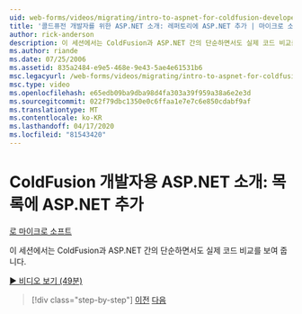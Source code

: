 ```yaml
---
uid: web-forms/videos/migrating/intro-to-aspnet-for-coldfusion-developers-adding-aspnet-to-your-repertoire
title: '콜드퓨전 개발자를 위한 ASP.NET 소개: 레퍼토리에 ASP.NET 추가 | 마이크로 소프트 문서'
author: rick-anderson
description: 이 세션에서는 ColdFusion과 ASP.NET 간의 단순하면서도 실제 코드 비교를 보여 줍니다.
ms.author: riande
ms.date: 07/25/2006
ms.assetid: 835a2484-e9e5-468e-9e43-5ae4e61531b6
msc.legacyurl: /web-forms/videos/migrating/intro-to-aspnet-for-coldfusion-developers-adding-aspnet-to-your-repertoire
msc.type: video
ms.openlocfilehash: e65edb09ba9dba98d4fa303a39f959a38a6e2e3d
ms.sourcegitcommit: 022f79dbc1350e0c6ffaa1e7e7c6e850cdabf9af
ms.translationtype: MT
ms.contentlocale: ko-KR
ms.lasthandoff: 04/17/2020
ms.locfileid: "81543420"
---
```

# <a name="intro-to-aspnet-for-coldfusion-developers-adding-aspnet-to-your-repertoire"></a>ColdFusion 개발자용 ASP.NET 소개: 목록에 ASP.NET 추가

[로 마이크로 소프트](https://github.com/microsoft)

이 세션에서는 ColdFusion과 ASP.NET 간의 단순하면서도 실제 코드 비교를 보여 줍니다.

[&#9654; 비디오 보기 (49분)](https://channel9.msdn.com/Blogs/ASP-NET-Site-Videos/intro-to-aspnet-for-coldfusion-developers-adding-aspnet-to-your-repertoire)

> [!div class="step-by-step"]
> [이전](intro-to-aspnet-for-jsp-developers-building-applications.md)
> [다음](introduction-to-aspnet-for-coldfusion-developers-building-an-aspnet-application.md)

